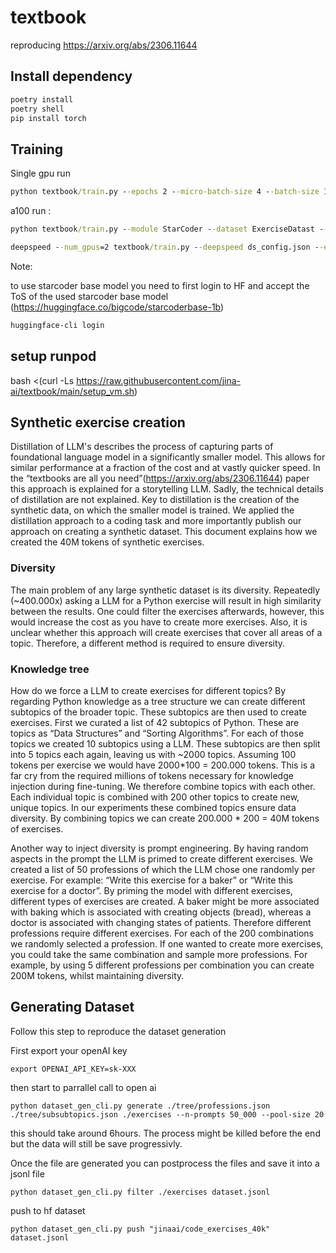 # textbook

reproducing https://arxiv.org/abs/2306.11644


## Install dependency


```cmd
poetry install
poetry shell
pip install torch
```

## Training  


Single gpu run

```cmd
python textbook/train.py --epochs 2 --micro-batch-size 4 --batch-size 128 --learning-rate 1e-4
```

a100 run :


```cmd
python textbook/train.py --module StarCoder --dataset ExerciseDatast --epochs 1 --micro-batch-size 8 --batch-size 128 --wandb-project textbook_debug --use-wandb --no-wandb-log-model
```


```cmd
deepspeed --num_gpus=2 textbook/train.py --deepspeed ds_config.json --epochs 2 --micro-batch-size 4 --batch-size 128 --learning-rate 1e-4
```


Note:

to use starcoder base model you need to first login to HF and accept the ToS of the used starcoder base model (https://huggingface.co/bigcode/starcoderbase-1b)
```cmd
huggingface-cli login
```


## setup runpod

bash <(curl -Ls https://raw.githubusercontent.com/jina-ai/textbook/main/setup_vm.sh)

## Synthetic exercise creation

Distillation of LLM's describes the process of capturing parts of foundational language model in a significantly smaller model. This allows for similar performance at a fraction of the cost and at vastly quicker speed. In the “textbooks are all you need”(https://arxiv.org/abs/2306.11644) paper this approach is explained for a storytelling LLM. Sadly, the technical details of distillation are not explained. Key to distillation is the creation of the synthetic data, on which the smaller model is trained. We applied the distillation approach to a coding task and more importantly publish our approach on creating a synthetic dataset. This document explains how we created the 40M tokens of synthetic exercises. 

### Diversity

The main problem of any large synthetic dataset is its diversity. Repeatedly (~400.000x) asking a LLM for a Python exercise will result in high similarity between the results. One could filter the exercises afterwards, however, this would increase the cost as you have to create more exercises. Also, it is unclear whether this approach will create exercises that cover all areas of a topic. Therefore, a different method is required to ensure diversity. 

### Knowledge tree

How do we force a LLM to create exercises for different topics? By regarding Python knowledge as a tree structure we can create different subtopics of the broader topic. These subtopics are then used to create exercises. First we curated a list of 42 subtopics of Python. These are topics as “Data Structures” and “Sorting Algorithms”. For each of those topics we created 10 subtopics using a LLM. These subtopics are then split into 5 topics each again, leaving us with ~2000 topics. Assuming 100 tokens per exercise we would have 2000*100 = 200.000  tokens. This is a far cry from the required millions of tokens necessary for knowledge injection during fine-tuning. We therefore combine topics with each other. Each individual topic is combined with 200 other topics to create new, unique topics. In our experiments these combined topics ensure data diversity. By combining topics we can create 200.000 * 200 = 40M tokens of exercises. 

Another way to inject diversity is prompt engineering. By having random aspects in the prompt the LLM is primed to create different exercises. We created a list of 50 professions of which the LLM chose one randomly per exercise. For example: “Write this exercise for a baker” or “Write this exercise for a doctor”. By priming the model with different exercises, different types of exercises are created. A baker might be more associated with baking which is associated with creating objects (bread), whereas a doctor is associated with changing states of patients. Therefore different professions require different exercises. For each of the 200 combinations we randomly selected a profession. If one wanted to create more exercises, you could take the same combination and sample more professions. For example, by using 5 different professions per combination you can create 200M tokens, whilst maintaining diversity.


## Generating Dataset


Follow this step to reproduce the dataset generation


First export your openAI key 
```shell
export OPENAI_API_KEY=sk-XXX
```
then start to parrallel call to open ai
```shell
python dataset_gen_cli.py generate ./tree/professions.json ./tree/subsubtopics.json ./exercises --n-prompts 50_000 --pool-size 20
```

this should take around 6hours. The process might be killed before the end but the data will still be save progressivly.


Once the file are generated you can postprocess the files and save it into a jsonl file

```shell 
python dataset_gen_cli.py filter ./exercises dataset.jsonl
```

push to hf dataset

```shell
python dataset_gen_cli.py push "jinaai/code_exercises_40k" dataset.jsonl
```
